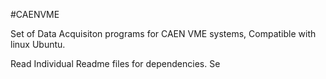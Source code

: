 #CAENVME

Set of Data Acquisiton programs for CAEN VME systems, Compatible with linux Ubuntu. 

Read Individual Readme files for dependencies.
Se
